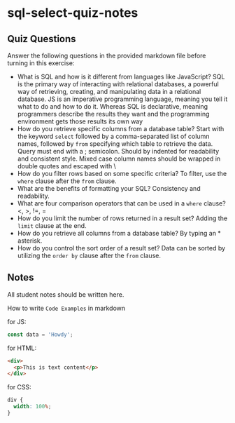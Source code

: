 # sql-select-quiz-notes

## Quiz Questions

Answer the following questions in the provided markdown file before turning in this exercise:

- What is SQL and how is it different from languages like JavaScript?
  SQL is the primary way of interacting with relational databases, a powerful way of retrieving, creating, and manipulating data in a relational database.
  JS is an imperative programming language, meaning you tell it what to do and how to do it.
  Whereas SQL is declarative, meaning programmers describe the results they want and the programming environment gets those results its own way
- How do you retrieve specific columns from a database table?
  Start with the keyword `select` followed by a comma-separated list of column names, followed by `from` specifying which table to retrieve the data. Query must end with a ; semicolon.
  Should by indented for readability and consistent style.
  Mixed case column names should be wrapped in double quotes and escaped with \
- How do you filter rows based on some specific criteria?
  To filter, use the `where` clause after the `from` clause.
- What are the benefits of formatting your SQL?
  Consistency and readability.
- What are four comparison operators that can be used in a `where` clause?
  <, >, !=, =
- How do you limit the number of rows returned in a result set?
  Adding the `limit` clause at the end.
- How do you retrieve all columns from a database table?
  By typing an \* asterisk.
- How do you control the sort order of a result set?
  Data can be sorted by utilizing the `order by` clause after the `from` clause.

## Notes

All student notes should be written here.

How to write `Code Examples` in markdown

for JS:

```javascript
const data = 'Howdy';
```

for HTML:

```html
<div>
  <p>This is text content</p>
</div>
```

for CSS:

```css
div {
  width: 100%;
}
```
